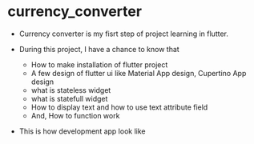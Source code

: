 # currency_converter

- Currency converter is my fisrt step of project learning in flutter.
- During this project, I have a chance to know that 
    - How to make installation of flutter project
    - A few design of flutter ui like Material App design, Cupertino App design
    - what is stateless widget
    - what is statefull widget
    - How to display text and how to use text attribute field
    - And, How to function work

- This is how development app look like


